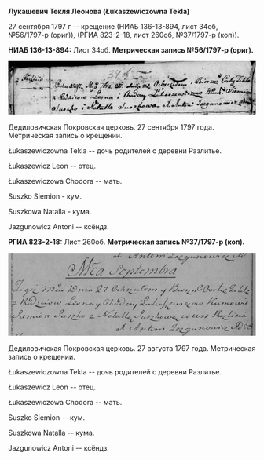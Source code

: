 **Лукашевич Текля Леонова (Łukaszewiczowna Tekla)**

27 сентября 1797 г -- крещение (НИАБ 136-13-894, лист 34об, №56/1797-р
(ориг)), (РГИА 823-2-18, лист 260об, №37/1797-р (коп)).

**НИАБ 136-13-894:** Лист 34об. **Метрическая запись №56/1797-р
(ориг).**

![](./media/c86cb3a530f6d59129f27536a9a9df4ed171f9cb.png)

Дедиловичская Покровская церковь. 27 сентября 1797 года. Метрическая
запись о крещении.

Łukaszewiczowna Tekla -- дочь родителей с деревни Разлитье.

Łukaszewicz Leon -- отец.

Łukaszewiczowa Chodora -- мать.

Suszko Siemion - кум.

Suszkowa Natalla - кума.

Jazgunowicz Antoni -- ксёндз.

**РГИА 823-2-18:** Лист 260об. **Метрическая запись №37/1797-р (коп).**

![](./media/7c83371c7dead1c765f78cf14395c79979306074.png)

Дедиловичская Покровская церковь. 27 августа 1797 года. Метрическая
запись о крещении.

Łukaszewiczowna Tekla -- дочь родителей с деревни Разлитье.

Łukaszewicz Leon -- отец.

Łukaszewiczowa Chodora -- мать.

Suszko Siemion -- кум.

Suszkowa Natalla -- кума.

Jazgunowicz Antoni -- ксёндз.
